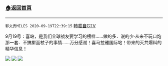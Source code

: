 ﻿###  [:house:返回首頁](https://github.com/ourhimalayas/txt)
---

`郭文贵MILES 2020-09-19T22:39:15` [轉載自GTV](https://gtv.org/web/#/UserInfo/5e596957357cc612d35a8044)

9月19号：喜站，是我们全球战友要学习的榜样……做的多．说的少·从来不玩口炮那一套．不搞擀面杖子的事情……万分感谢！喜马拉雅国际站！带来的灭共爆料的精华信息！

![](https://filegroup.gtv.org/cdn-cgi/image/width=600/https://filegroup.gtv.org/group3/default/20200919/22/39/0/cfbedac21454d7f9574ddc9d5523b4bf.png)
![](https://filegroup.gtv.org/cdn-cgi/image/width=600/https://filegroup.gtv.org/group3/default/20200919/22/39/0/8adc0d3296845f22f6201b20c6d03b9f.jpeg)
![](https://filegroup.gtv.org/cdn-cgi/image/width=600/https://filegroup.gtv.org/group3/default/20200919/22/39/0/765151e21cb763aaf84d43cd8116c76f.jpeg)
